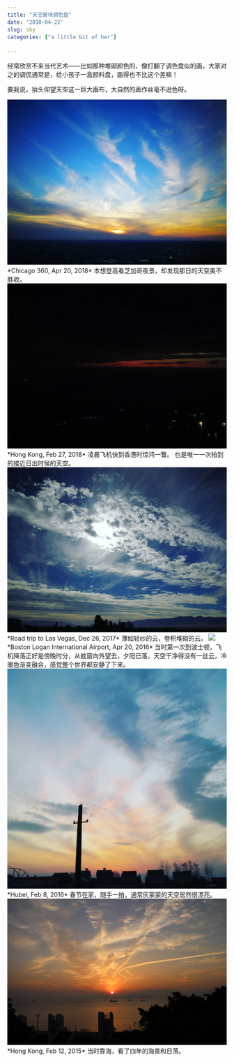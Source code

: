 ```yaml
---
title: "天空是块调色盘"
date: '2018-04-22'
slug: sky
categories: ["a little bit of her"]

---
```


经常欣赏不来当代艺术——比如那种堆砌颜色的、像打翻了调色盘似的画，大家对之的调侃通常是，给小孩子一盒颜料盘，画得也不比这个差嘛！

要我说，抬头仰望天空这一巨大画布，大自然的画作丝毫不逊色呀。

<img src="https://github.com/zhengh42/myfiles/blob/master/landscape/Chicago/IMG_20180420_223418_429.jpg?raw=true"/>
*Chicago 360, Apr 20, 2018*  
本想登高看芝加哥夜景，却发现那日的天空美不胜收。

<img src="https://github.com/zhengh42/myfiles/blob/master/landscape/HongKong/IMG_20180227_144201_349.jpg?raw=true"/>
*Hong Kong, Feb 27, 2018*  
凌晨飞机快到香港时惊鸿一瞥。  
也是唯一一次拍到的接近日出时候的天空。

<img src="https://github.com/zhengh42/myfiles/blob/master/landscape/sky/IMG_20171226_125718a.jpg?raw=true"/>
*Road trip to Las Vegas, Dec 26, 2017*  
薄如轻纱的云，卷积堆砌的云。

<img src="https://github.com/zhengh42/myfiles/blob/master/landscape/Boston/IMG20160420195345.jpg?raw=true"/>
*Boston Logan International Airport, Apr 20, 2016*  
当时第一次到波士顿，飞机降落正好是傍晚时分，从舷窗向外望去，夕阳已落，天空干净得没有一丝云，冷暖色渐变融合，感觉整个世界都安静了下来。

<img src="https://github.com/zhengh42/myfiles/blob/master/landscape/sky/IMG_20160208_183222.jpg?raw=true"/>
*Hubei, Feb 8, 2016*  
春节在家，随手一拍，通常灰蒙蒙的天空居然很漂亮。

<img src="https://github.com/zhengh42/myfiles/blob/master/landscape/HongKong/IMG_20150212.JPG?raw=true"/>
*Hong Kong, Feb 12, 2015*  
当时靠海，看了四年的海景和日落。
